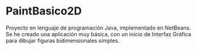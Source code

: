 # PaintBasico2D

Proyecto en lenguaje de programación Java, implementado en NetBeans.
Se he creado una aplicación muy básica, con un inicio de Interfaz Gráfica para dibujar figuras bidimensionales simples.

